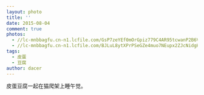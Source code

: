 ```yaml
---
layout: photo
title: ''
date: 2015-08-04
comment: true
photos:
  - //lc-mnbbagfu.cn-n1.lcfile.com/GsP7zeYEf0mOrGpiz779C4AR95tcwanP2B6VnZsQ.jpg?imageView2/1/w/900/h/600
  - //lc-mnbbagfu.cn-n1.lcfile.com/BJLuL8ytXPrPSeGZe4muo7NEupx2ZJcNidgHfJES.jpg?imageView2/1/w/900/h/600
tags:
  - 皮蛋
  - 豆腐
author: dacer
---
```

皮蛋豆腐一起在猫爬架上睡午觉。
